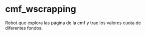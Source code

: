 # cmf_wscrapping

Robot que explora las página de la cmf y trae los valores cuota de diferentes fondos.
